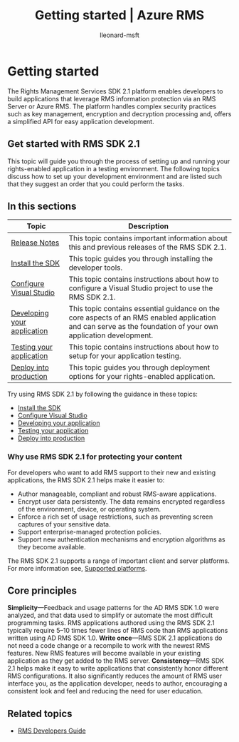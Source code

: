 ﻿---
# required metadata

title: Getting started | Azure RMS
description: The RMS SDK 2.1 platform enables developers to build applications that leverage RMS information protection.
keywords:
author: lleonard-msft
ms.author: alleonar
manager: mbaldwin
ms.date: 02/23/2017
ms.topic: conceptual
ms.service: information-protection
ms.assetid: 728113C9-FCF9-4280-BE1D-6AF5C15E449E
# optional metadata

#ROBOTS:
audience: developer
#ms.devlang:
ms.reviewer: shubhamp
ms.suite: ems
#ms.tgt_pltfrm:
#ms.custom:

---
# Getting started

The Rights Management Services SDK 2.1 platform enables developers to build applications that leverage RMS information protection via an RMS Server or Azure RMS. The platform handles complex security practices such as key management, encryption and decryption processing and, offers a simplified API for easy application development.

## Get started with RMS SDK 2.1

This topic will guide you through the process of setting up and running your rights-enabled application in a testing environment. The following topics discuss how to set up your development environment and are listed such that they suggest an order that you could perform the tasks.

## In this sections

| Topic | Description |
|-------|-------------|
| [Release Notes](release-notes-rtm.md) | This topic contains important information about this and previous releases of the RMS SDK 2.1.|
| [Install the SDK](install-the-rms-sdk.md) | This topic guides you through installing the developer tools.|
| [Configure Visual Studio](how-to-configure-a-visual-studio-project-to-use-the-ad-rms-sdk-2-0.md) | This topic contains instructions about how to configure a Visual Studio project to use the RMS SDK 2.1.|
| [Developing your application](developing-your-application.md) | This topic contains essential guidance on the core aspects of an RMS enabled application and can serve as the foundation of your own application development.|
| [Testing your application](how-to-set-up-your-test-environment.md) |This topic contains instructions about how to setup for your application testing.|
| [Deploy into production](deploying-your-application.md) |This topic guides you through deployment options for your rights-enabled application.|


Try using RMS SDK 2.1 by following the guidance in these topics:

- [Install the SDK](install-the-rms-sdk.md)
- [Configure Visual Studio](how-to-configure-a-visual-studio-project-to-use-the-ad-rms-sdk-2-0.md)
- [Developing your application](developing-your-application.md)
- [Testing your application](how-to-set-up-your-test-environment.md)
- [Deploy into production](deploying-your-application.md)

### Why use RMS SDK 2.1 for protecting your content

For developers who want to add RMS support to their new and existing applications, the RMS SDK 2.1 helps make it easier to:

-   Author manageable, compliant and robust RMS-aware applications.
-   Encrypt user data persistently. The data remains encrypted regardless of the environment, device, or operating system.
-   Enforce a rich set of usage restrictions, such as preventing screen captures of your sensitive data.
-   Support enterprise-managed protection policies.
-   Support new authentication mechanisms and encryption algorithms as they become available.

The RMS SDK 2.1 supports a range of important client and server platforms. For more information see, [Supported platforms](supported-platforms.md).

## Core principles

**Simplicity**—Feedback and usage patterns for the AD RMS SDK 1.0 were analyzed, and that data used to simplify or automate the most difficult programming tasks. RMS applications authored using the RMS SDK 2.1 typically require 5–10 times fewer lines of RMS code than RMS applications written using AD RMS SDK 1.0.
**Write once**—RMS SDK 2.1 applications do not need a code change or a recompile to work with the newest RMS features. New RMS features will become available in your existing application as they get added to the RMS server.
**Consistency**—RMS SDK 2.1 helps make it easy to write applications that consistently honor different RMS configurations. It also significantly reduces the amount of RMS user interface you, as the application developer, needs to author, encouraging a consistent look and feel and reducing the need for user education.

## Related topics

* [RMS Developers Guide](developers-guide.md)
